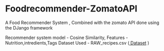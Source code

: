 # Foodrecommender-ZomatoAPI

A Food Recommender System , Combined with the zomato API done using the DJango framework

Recommender system model - Cosine Similarity, Features - Nutrition,intredients,Tags
Dataset Used - RAW_recipes.csv (<a href="https://www.kaggle.com/shuyangli94/food-com-recipes-and-user-interactions?select=RAW_recipes.csv">
Dataset</a> )
